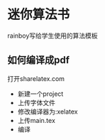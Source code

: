 # 迷你算法书

rainboy写给学生使用的算法模板


## 如何编译成pdf

打开sharelatex.com

 - 新建一个project
 - 上传字体文件
 - 修改编译器为:xelatex
 - 上传main.tex
 - 编译
